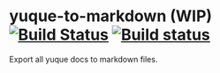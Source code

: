 # yuque-to-markdown (WIP) [![Build Status](https://travis-ci.org/Frederick-S/yuque-to-markdown.svg?branch=main)](https://travis-ci.org/Frederick-S/yuque-to-markdown) [![Build status](https://ci.appveyor.com/api/projects/status/c6ue2k296gygngcj/branch/main?svg=true)](https://ci.appveyor.com/project/Frederick-S/yuque-to-markdown/branch/main)
Export all yuque docs to markdown files.
